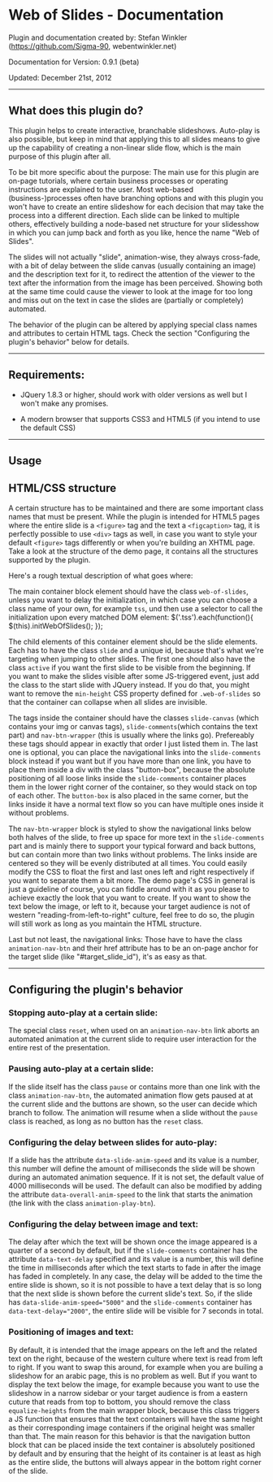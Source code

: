 Web of Slides - Documentation
=============================

Plugin and documentation created by: Stefan Winkler (https://github.com/Sigma-90, webentwinkler.net)

Documentation for Version: 0.9.1 (beta)

Updated: December 21st, 2012

------------------------------------------

What does this plugin do?
-------------------------

This plugin helps to create interactive, branchable slideshows. Auto-play is also possible, 
but keep in mind that applying this to all slides means to give up the capability of 
creating a non-linear slide flow, which is the main purpose of this plugin after all. 

To be bit more specific about the purpose: The main use for this plugin are on-page tutorials, 
where certain business processes or operating instructions are explained to the user. 
Most web-based (business-)processes often have branching options and with this plugin you won't have to 
create an entire slideshow for each decision that may take the process into a different direction. 
Each slide can be linked to multiple others, effectively building a node-based net structure for your
slidesshow in which you can jump back and forth as you like, hence the name "Web of Slides".

The slides will not actually "slide", animation-wise, they always cross-fade, with a bit of delay 
between the slide canvas (usually containing an image) and the description text for it, to redirect 
the attention of the viewer to the text after the information from the image has been perceived. 
Showing both at the same time could cause the viewer to look at the image for too long and miss out 
on the text in case the slides are (partially or completely) automated.

The behavior of the plugin can be altered by applying special class names and attributes to certain 
HTML tags. Check the section "Configuring the plugin's behavior" below for details.

------------------------------------------

Requirements:
-------------

 - JQuery 1.8.3 or higher, should work with older versions as well but I won't make any promises.

 - A modern browser that supports CSS3 and HTML5 (if you intend to use the default CSS)

------------------------------------------


Usage
-----

HTML/CSS structure
------------------

A certain structure has to be maintained and there are some important class names that must be present.
While the plugin is intended for HTML5 pages where the entire slide is a `<figure>` tag and the text a 
`<figcaption>` tag, it is perfectly possible to use `<div>` tags as well, in case you want to style your 
default `<figure>` tags differently or when you're building an XHTML page. Take a look at the structure 
of the demo page, it contains all the structures supported by the plugin. 

Here's a rough textual description of what goes where:

The main container block element should have the class `web-of-slides`, unless you want to delay the 
initialization, in which case you can choose a class name of your own, for example `tss`, und then use a 
selector to call the initialization upon every matched DOM element:
	$('.tss').each(function(){ $(this).initWebOfSlides(); });

The child elements of this container element should be the slide elements. Each has to have the class 
`slide` and a unique id, because that's what we're targeting when jumping to other slides. The first one 
should also have the class `active` if you want the first slide to be visible from the beginning. 
If you want to make the slides visible after some JS-triggered event, just add the class to the start slide 
with JQuery instead. If you do that, you might want to remove the `min-height` CSS property defined for 
`.web-of-slides` so that the container can collapse when all slides are invisible.

The tags inside the container should have the classes `slide-canvas` (which contains your img or canvas tags), 
`slide-comments`(which contains the text part) and `nav-btn-wrapper` (this is usually where the links go).
Prefereably these tags should appear in exactly that order I just listed them in. The last one is optional, you 
can place the navigational links into the `slide-comments` block instead if you want but if you have more than 
one link, you have to place them inside a div with the class "button-box", because the absolute positioning 
of all loose links inside the `slide-comments` container places them in the lower right corner of the container, 
so they would stack on top of each other. The `button-box` is also placed in the same corner, but the links 
inside it have a normal text flow so you can have multiple ones inside it without problems.

The `nav-btn-wrapper` block is styled to show the navigational links below both halves of the slide, to free 
up space for more text in the `slide-comments` part and is mainly there to support your typical forward and back 
buttons, but can contain more than two links without problems. The links inside are centered so they will be 
evenly distributed at all times. You could easily modify the CSS to float the first and last ones left and right 
respectively if you want to separate them a bit more. The demo page's CSS in general is just a guideline of 
course, you can fiddle around with it as you please to achieve exactly the look that you want to create. 
If you want to show the text below the image, or left to it, because your target audience is not of western 
"reading-from-left-to-right" culture, feel free to do so, the plugin will still work as long as you maintain 
the HTML structure.

Last but not least, the navigational links: Those have to have the class `animation-nav-btn` and their href
attribute has to be an on-page anchor for the target slide (like "#target_slide_id"), it's as easy as that.

---------------------------

Configuring the plugin's behavior
---------------------------------

### Stopping auto-play at a certain slide: ###

The special class `reset`, when used on an `animation-nav-btn` link aborts an automated animation at the 
current slide to require user interaction for the entire rest of the presentation. 

### Pausing auto-play at a certain slide: ###

If the slide itself has the class `pause` or contains more than one link with the class 
`animation-nav-btn`, the automated animation flow gets paused at at the current slide and the 
buttons are shown, so the user can decide which branch to follow. The animation will resume when 
a slide without the `pause` class is reached, as long as no button has the `reset` class.

### Configuring the delay between slides for auto-play: ###

If a slide has the attribute `data-slide-anim-speed` and its value is a number, this number will 
define the amount of milliseconds the slide will be shown during an automated animation sequence.
If it is not set, the default value of 4000 milliseconds will be used. The default can also be
modified by adding the attribute `data-overall-anim-speed` to the link that starts the animation 
(the link with the class `animation-play-btn`).

### Configuring the delay between image and text: ###

The delay after which the text will be shown once the image appeared is a quarter of a second by 
default, but if the `slide-comments` container has the attribute `data-text-delay` specified and 
its value is a number, this will define the time in milliseconds after which the text starts to 
fade in after the image has faded in completely. In any case, the delay will be added to the time 
the entire slide is shown, so it is not possible to have a text delay that is so long that the next 
slide is shown before the current slide's text. So, if the slide has `data-slide-anim-speed="5000"` 
and the `slide-comments` container has `data-text-delay="2000"`, the entire slide will be visible 
for 7 seconds in total.

### Positioning of images and text: ###

By default, it is intended that the image appears on the left and the related text on the right,
because of the western culture where text is read from left to right. If you want to swap this 
around, for example when you are builing a slideshow for an arabic page, this is no problem as well. 
But if you want to display the text below the image, for example because you want to use the 
slideshow in a narrow sidebar or your target audience is from a eastern cuture that reads from 
top to bottom, you should remove the class `equalize-heights` from the main wrapper block, because 
this class triggers a JS function that ensures that the text containers will have the same height as 
their corresponding image containers if the original height was smaller than that. The main reason 
for this behavior is that the navigation button block that can be placed inside the text container 
is absolutely positioned by default and by ensuring that the height of its container is at least as 
high as the entire slide, the buttons will always appear in the bottom right corner of the slide.